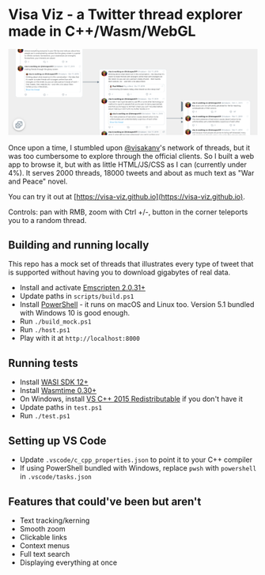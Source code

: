 # Visa Viz - a Twitter thread explorer made in C++/Wasm/WebGL
![Screenshot](screenshot.png)

Once upon a time, I stumbled upon [@visakanv](https://twitter.com/visakanv)'s network of threads, but it was too cumbersome to explore through the official clients. So I built a web app to browse it, but with as little HTML/JS/CSS as I can (currently under 4%). It serves 2000 threads, 18000 tweets and about as much text as "War and Peace" novel.

You can try it out at [https://visa-viz.github.io](https://visa-viz.github.io).

Controls: pan with RMB, zoom with Ctrl +/-, button in the corner teleports you to a random thread.

## Building and running locally
This repo has a mock set of threads that illustrates every type of tweet that is supported without having you to download gigabytes of real data.
* Install and activate [Emscripten 2.0.31+](https://emscripten.org/docs/getting_started/downloads.html)
* Update paths in `scripts/build.ps1`
* Install [PowerShell](https://docs.microsoft.com/en-us/powershell/scripting/install/installing-powershell) - it runs on macOS and Linux too. Version 5.1 bundled with Windows 10 is good enough.
* Run `./build_mock.ps1`
* Run `./host.ps1`
* Play with it at `http://localhost:8000`

## Running tests
* Install [WASI SDK 12+](https://github.com/WebAssembly/wasi-sdk/releases)
* Install [Wasmtime 0.30+](https://wasmtime.dev/)
* On Windows, install [VS C++ 2015 Redistributable](https://www.microsoft.com/en-us/download/details.aspx?id=53840) if you don't have it
* Update paths in `test.ps1`
* Run `./test.ps1`

## Setting up VS Code
* Update `.vscode/c_cpp_properties.json` to point it to your C++ compiler
* If using PowerShell bundled with Windows, replace `pwsh` with `powershell` in `.vscode/tasks.json`

## Features that could've been but aren't
* Text tracking/kerning
* Smooth zoom
* Clickable links
* Context menus
* Full text search
* Displaying everything at once